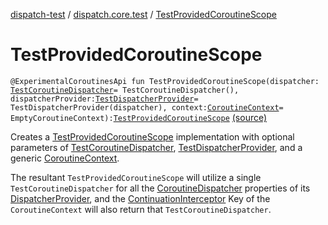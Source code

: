 [dispatch-test](../index.md) / [dispatch.core.test](index.md) / [TestProvidedCoroutineScope](./-test-provided-coroutine-scope.md)

# TestProvidedCoroutineScope

`@ExperimentalCoroutinesApi fun TestProvidedCoroutineScope(dispatcher: `[`TestCoroutineDispatcher`](https://kotlin.github.io/kotlinx.coroutines/kotlinx-coroutines-test/kotlinx.coroutines.test/-test-coroutine-dispatcher/index.html)` = TestCoroutineDispatcher(), dispatcherProvider: `[`TestDispatcherProvider`](-test-dispatcher-provider/index.md)` = TestDispatcherProvider(dispatcher), context: `[`CoroutineContext`](https://kotlinlang.org/api/latest/jvm/stdlib/kotlin.coroutines/-coroutine-context/index.html)` = EmptyCoroutineContext): `[`TestProvidedCoroutineScope`](-test-provided-coroutine-scope/index.md) [(source)](https://github.com/RBusarow/Dispatch/tree/master/dispatch-test/src/main/java/dispatch/core/test/TestProvidedCoroutineScope.kt#L69)

Creates a [TestProvidedCoroutineScope](-test-provided-coroutine-scope/index.md) implementation with optional parameters of
[TestCoroutineDispatcher](https://kotlin.github.io/kotlinx.coroutines/kotlinx-coroutines-test/kotlinx.coroutines.test/-test-coroutine-dispatcher/index.html), [TestDispatcherProvider](-test-dispatcher-provider/index.md), and a generic [CoroutineContext](https://kotlinlang.org/api/latest/jvm/stdlib/kotlin.coroutines/-coroutine-context/index.html).

The resultant `TestProvidedCoroutineScope` will utilize a single `TestCoroutineDispatcher`
for all the [CoroutineDispatcher](https://kotlin.github.io/kotlinx.coroutines/kotlinx-coroutines-core/kotlinx.coroutines/-coroutine-dispatcher/index.html) properties of its [DispatcherProvider](https://rbusarow.github.io/Dispatch/dispatch-core/dispatch.core/-dispatcher-provider/index.md),
and the [ContinuationInterceptor](https://kotlinlang.org/api/latest/jvm/stdlib/kotlin.coroutines/-continuation-interceptor/index.html) Key of the `CoroutineContext` will also return that `TestCoroutineDispatcher`.

